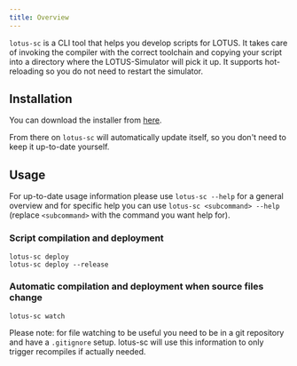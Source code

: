 ```yaml
---
title: Overview
---
```


`lotus-sc` is a CLI tool that helps you develop scripts for LOTUS. It takes care of invoking the compiler with the correct toolchain and copying your script into a directory where the LOTUS-Simulator will pick it up. It supports hot-reloading so you do not need to restart the simulator.

## Installation

You can download the installer from [here](http://nexus.lotus-simulator.dev/assets/lotus-sc-installer/lotus-sc-installer.exe).

From there on `lotus-sc` will automatically update itself, so you don't need to keep it up-to-date yourself.

## Usage

For up-to-date usage information please use `lotus-sc --help` for a general overview and for specific help you can use `lotus-sc <subcommand> --help` (replace `<subcommand>` with the command you want help for).

### Script compilation and deployment

    lotus-sc deploy
    lotus-sc deploy --release

### Automatic compilation and deployment when source files change

    lotus-sc watch

Please note: for file watching to be useful you need to be in a git repository and have a `.gitignore` setup. lotus-sc will use this information to only trigger recompiles if actually needed.
